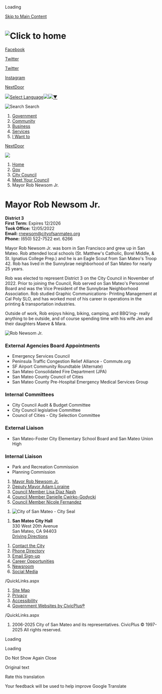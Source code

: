 Loading

[Skip to Main Content](https://www.cityofsanmateo.org/2849/Deputy-Mayor-Rob-Newsom-Jr/)

# ![Click to home](https://www.cityofsanmateo.org/ImageRepository/Document?documentID=58789)

[Facebook](https://www.facebook.com/cityofsanmateo)

[Twitter](https://www.x.com/CityofSanMateo)

[Twitter](https://www.youtube.com/channel/UCtQV2ZVAgoV6smi6kWfQU8A)

[Instagram](https://www.instagram.com/cityofsanmateo)

[NextDoor](https://nextdoor.com/city/san-mateo--ca)

![](https://www.google.com/images/cleardot.gif)[Select Language![](https://www.google.com/images/cleardot.gif)​![](https://www.google.com/images/cleardot.gif)▼](https://www.cityofsanmateo.org/2849/Deputy-Mayor-Rob-Newsom-Jr)

![Search](https://www.cityofsanmateo.org/ImageRepository/Document?documentID=58809) Search

1. [Government](https://www.cityofsanmateo.org/3413/Government)
2. [Community](https://www.cityofsanmateo.org/57/Community)
3. [Business](https://www.cityofsanmateo.org/3456/Business)
4. [Services](https://www.cityofsanmateo.org/3424/Services)
5. [I Want to](https://www.cityofsanmateo.org/88/I-Want-to)

[NextDoor](https://www.cityofsanmateo.org)

![](https://www.cityofsanmateo.org/ImageRepository/Document?documentID=59034)

1. [Home](https://www.cityofsanmateo.org)
2. [Gov](https://www.cityofsanmateo.org/3413/Gov)
3. [City Council](https://www.cityofsanmateo.org/55/City-Council)
4. [Meet Your Council](https://www.cityofsanmateo.org/166/Meet-Your-Council)
5. Mayor Rob Newsom Jr.

# Mayor Rob Newsom Jr.

**District 3**  
**First Term:** Expires 12/2026  
**Took Office:** 12/05/2022  
**Email:** [rnewsom@cityofsanmateo.org](mailto:rnewsom@cityofsanmateo.org)  
**Phone:** (650) 522-7522 ext. 6266

Mayor Rob Newsom Jr. was born in San Francisco and grew up in San Mateo. Rob attended local schools (St. Matthew's Catholic, Borel Middle, &amp; St. Ignatius College Prep.) and he is an Eagle Scout from San Mateo's Troop 42. Rob has lived in the Sunnybrae neighborhood of San Mateo for nearly 25 years. 

Rob was elected to represent District 3 on the City Council in November of 2022. Prior to joining the Council, Rob served on San Mateo's Personnel Board and was the Vice President of the Sunnybrae Neighborhood Association. Rob studied Graphic Communications- Printing Management at Cal Poly SLO, and has worked most of his career in operations in the printing &amp; transportation industries. 

Outside of work, Rob enjoys hiking, biking, camping, and BBQ'ing- really anything to be outside, and of course spending time with his wife Jen and their daughters Maeve &amp; Mara. 

![Rob Newsom Jr.](https://www.cityofsanmateo.org/ImageRepository/Document?documentID=89974 "Rob Newsom Jr.")

### External Agencies Board Appointments

- Emergency Services Council
- Peninsula Traffic Congestion Relief Alliance - Commute.org
- SF Airport Community Roundtable (Alternate)
- San Mateo Consolidated Fire Department (JPA)
- San Mateo County Council of Cities
- San Mateo County Pre-Hospital Emergency Medical Services Group

### Internal Committees

- City Council Audit &amp; Budget Committee
- City Council legislative Committee
- Council of Cities - City Selection Committee

### External Liaison

- San Mateo-Foster City Elementary School Board and San Mateo Union High

### Internal Liaison

- Park and Recreation Commission
- Planning Commission

<!--THE END-->

1. [Mayor Rob Newsom Jr.](https://www.cityofsanmateo.org/2849/Mayor-Rob-Newsom-Jr)
2. [Deputy Mayor Adam Loraine](https://www.cityofsanmateo.org/3121/Deputy-Mayor-Adam-Loraine)
3. [Council Member Lisa Diaz Nash](https://www.cityofsanmateo.org/2940/Council-Member-Lisa-Diaz-Nash)
4. [Council Member Danielle Cwirko-Godycki](https://www.cityofsanmateo.org/3762/Council-Member-Danielle-Cwirko-Godycki)
5. [Council Member Nicole Fernandez](https://www.cityofsanmateo.org/4160/Council-Member-Nicole-Fernandez)

<!--THE END-->

1. ![City of San Mateo - City Seal](https://www.cityofsanmateo.org/ImageRepository/Document?documentID=79010 "City of San Mateo - City Seal")

<!--THE END-->

1. **San Mateo City Hall**  
   330 West 20th Avenue  
   San Mateo, CA 94403  
   [Driving Directions](https://goo.gl/maps/fX48rtz8RZyfzkbSA)

<!--THE END-->

1. [Contact the City](https://www.cityofsanmateo.org/1186/Contact-the-City)
2. [Phone Directory](https://www.cityofsanmateo.org/directory.aspx)
3. [Email Sign-up](https://www.cityofsanmateo.org/4707)
4. [Career Opportunities](https://www.cityofsanmateo.org/133/Career-Opportunities)
5. [Newsroom](https://www.cityofsanmateo.org/4086)
6. [Social Media](https://www.cityofsanmateo.org/2729/Social-Media-Mobile-Apps)

/QuickLinks.aspx

1. [Site Map](https://www.cityofsanmateo.org/sitemap)
2. [Privacy](https://www.cityofsanmateo.org/652/Privacy-Policy)
3. [Accessibility](https://www.cityofsanmateo.org/accessibility)
4. [Government Websites by CivicPlus®](https://civicplus.com/referral)

/QuickLinks.aspx

1. 2006-2025 City of San Mateo and its representatives. CivicPlus © 1997-2025 All rights reserved.

Loading

Loading

Do Not Show Again Close

Original text

Rate this translation

Your feedback will be used to help improve Google Translate